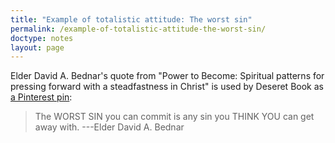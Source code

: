 ```yaml
---
title: "Example of totalistic attitude: The worst sin"
permalink: /example-of-totalistic-attitude-the-worst-sin/
doctype: notes
layout: page
---
```


Elder David A. Bednar's quote from "Power to Become: Spiritual patterns for pressing forward with a steadfastness in Christ" is used by Deseret Book as [a Pinterest pin](https://github.com/faenrandir/a_careful_examination/blob/247fc2d9734016fd335ca72d5ad40f2844d683fa/documents/threefold-nature-of-the-church/supporting_material/pinterest-bednar-worst-sin.png):

> The WORST SIN you can commit is any sin you THINK YOU can get away with. ---Elder David A. Bednar

